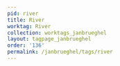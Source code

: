 ```yaml
---
pid: river
title: River
worktag: River
collection: worktags_janbrueghel
layout: tagpage_janbrueghel
order: '136'
permalink: /janbrueghel/tags/river
---
```

